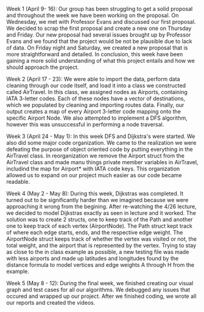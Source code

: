 Week 1 (April 9- 16):
Our group has been struggling to get a solid proposal and throughout the week we have been working on the proposal. On Wednesday, we met with Professor Evans and discussed our first proposal. We decided to scrap the first proposal and create a new one on Thursday and Friday. Our new proposal had several issues brought up by Professor Evans and we found that the project would be not be plausible due to lack of data. On Friday night and Saturday, we created a new proposal that is more straightforward and detailed. In conclusion, this week have been gaining a more solid understanding of what this project entails and how we should approach the project. 

Week 2 (April 17 - 23):
We were able to import the data, perform data cleaning through our code itself, and load it into a class we constructed called AirTravel. In this class, we assigned nodes as Airports, containing IATA 3-letter codes. Each of these nodes have a vector of destinations, which we populated by cleaning and importing routes data. Finally, our output creates a map of every Airport 3-letter code mapping onto the specific Airport Node. We also attempted to implement a DFS algorithm, however this was unsuccessful in performing a node traversal. 

Week 3 (April 24 - May 1):
In this week DFS and Dijkstra's were started. We also did some major code organization. We came to the realization we were defeating the purpose of object oriented code by putting everything in the AirTravel class. In reorganization we remove the Airport struct from the AirTravel class and made manu things private member variables in AirTravel, includind the map for Airport* with IATA code keys. This organization allowed us to expand on our project much easier as our code became readable. 

Week 4 (May 2 - May 8):
During this week, Dijkstras was completed. It turned out to be significantly harder than we imagined because we were approaching it wrong from the begining. After re-watching the 4/26 lecture, we decided to model Dijkstras exactly as seen in lecture and it worked. The solution was to create 2 structs, one to keep track of the Path and another one to keep track of each vertex (AirportNode). The Path struct kept track of where each edge starts, ends, and the respective edge weight. The AirportNode struct keeps track of whether the vertex was visited or not, the total weight, and the airport that is represented by the vertex. Trying to stay as close to the in class example as possible, a new testing file was made with less airports and made up latitudes and longitudes found by the distance formula to model vertices and edge weights A through H from the example. 

Week 5 (May 8 - 12):
During the final week, we finished creating our visual graph and test cases for all our algorithms. We debugged any issues that occured and wrapped up our project. After we finished coding, we wrote all our reports and created the videos. 